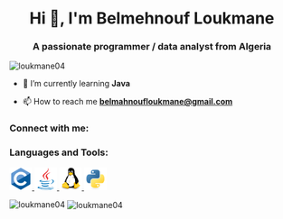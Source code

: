
<h1 align="center">Hi 👋, I'm Belmehnouf Loukmane</h1>
<h3 align="center">A passionate programmer / data analyst from Algeria</h3>

<p align="left"> <img src="https://komarev.com/ghpvc/?username=loukmane04&label=Profile%20views&color=0e75b6&style=flat" alt="loukmane04" /> </p>

- 🌱 I’m currently learning **Java**

- 📫 How to reach me **belmahnoufloukmane@gmail.com**

<h3 align="left">Connect with me:</h3>
<p align="left">
</p>

<h3 align="left">Languages and Tools:</h3>
<p align="left"> <a href="https://www.cprogramming.com/" target="_blank" rel="noreferrer"> <img src="https://raw.githubusercontent.com/devicons/devicon/master/icons/c/c-original.svg" alt="c" width="40" height="40"/> </a> <a href="https://www.java.com" target="_blank" rel="noreferrer"> <img src="https://raw.githubusercontent.com/devicons/devicon/master/icons/java/java-original.svg" alt="java" width="40" height="40"/> </a> <a href="https://www.linux.org/" target="_blank" rel="noreferrer"> <img src="https://raw.githubusercontent.com/devicons/devicon/master/icons/linux/linux-original.svg" alt="linux" width="40" height="40"/> </a> <a href="https://www.python.org" target="_blank" rel="noreferrer"> <img src="https://raw.githubusercontent.com/devicons/devicon/master/icons/python/python-original.svg" alt="python" width="40" height="40"/> </a> </p>

<p><img align="left" src="https://github-readme-stats.vercel.app/api/top-langs?username=loukmane04&show_icons=true&locale=en&layout=compact" alt="loukmane04" /></p>

<p>&nbsp;<img align="center" src="https://github-readme-stats.vercel.app/api?username=loukmane04&show_icons=true&locale=en" alt="loukmane04" /></p>
